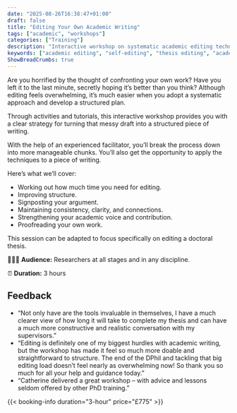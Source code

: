 ```yaml
---
date: "2025-08-26T16:38:47+01:00"
draft: false
title: "Editing Your Own Academic Writing"
tags: ["academic", "workshops"]
categories: ["Training"] 
description: "Interactive workshop on systematic academic editing techniques. Learn to transform messy drafts into structured writing through time planning, signposting, clarity improvement, and effective self-proofreading strategies."
keywords: ["academic editing", "self-editing", "thesis editing", "academic writing", "editing workshop", "writing revision", "academic proofreading", "manuscript editing", "writing clarity", "academic voice"] 
ShowBreadCrumbs: true
---
```


Are you horrified by the thought of confronting your own work? Have you left it to the last minute, secretly hoping it’s better than you think? Although editing feels overwhelming, it’s much easier when you adopt a systematic approach and develop a structured plan.

Through activities and tutorials, this interactive workshop provides you with a clear strategy for turning that messy draft into a structured piece of writing. 

With the help of an experienced facilitator, you’ll break the process down into more manageable chunks. You’ll also get the opportunity to apply the techniques to a piece of writing.

Here’s what we’ll cover: 

- Working out how much time you need for editing.
- Improving structure.
- Signposting your argument.
- Maintaining consistency, clarity, and connections.
- Strengthening your academic voice and contribution.
- Proofreading your own work. 

This session can be adapted to focus specifically on editing a doctoral thesis.

👩🏽‍🎓 **Audience:** Researchers at all stages and in any discipline.

⏰ **Duration:** 3 hours

## Feedback

- “Not only have are the tools invaluable in themselves, I have a much clearer view of how long it will take to complete my thesis and can have a much more constructive and realistic conversation with my supervisors.”
- “Editing is definitely one of my biggest hurdles with academic writing, but the workshop has made it feel so much more doable and straightforward to structure. The end of the DPhil and tackling that big editing load doesn’t feel nearly as overwhelming now! So thank you so much for all your help and guidance today.”
- “Catherine delivered a great workshop – with advice and lessons seldom offered by other PhD training.”

{{< booking-info duration="3-hour" price="£775" >}}